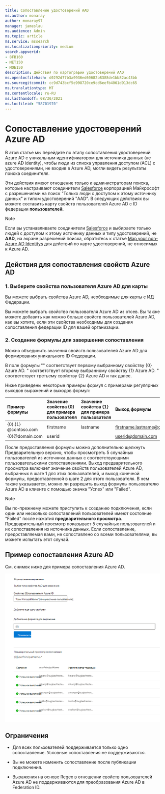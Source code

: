 ```yaml
---
title: Сопоставление удостоверений AAD
ms.author: monaray
author: monaray97
manager: jameslau
ms.audience: Admin
ms.topic: article
ms.service: mssearch
ms.localizationpriority: medium
search.appverid:
- BFB160
- MET150
- MOE150
description: Действия по картографии удостоверений AAD
ms.openlocfilehash: d0292d77b3a0936ed60682b8388de1bb82ac43bb
ms.sourcegitcommit: cc9d743bcf5e998720ce9cd6eefb4061d913dc65
ms.translationtype: MT
ms.contentlocale: ru-RU
ms.lasthandoff: 08/30/2021
ms.locfileid: "58701970"
---
```

# <a name="map-your-azure-ad-identities"></a>Сопоставление удостоверений Azure AD   

В этой статье мы перейдите по этапу сопоставления удостоверений Azure AD с уникальным идентификатором для источника данных (не azure AD identity), чтобы люди из списка управления доступом (ACL) с удостоверениями, не входив в Azure AD, могли видеть результаты поиска соединителя.

Эти действия имеют отношение только к администраторам поиска, которые настраивают соединители [Salesforce](salesforce-connector.md) корпорацией Майкрософт с разрешениями на поиск "Только люди с доступом к этому источнику данных" и типом удостоверений "AAD". В следующих действиях вы можете составить карту свойств пользователей Azure AD с ID федерации **пользователей.**

>[!NOTE]
>Если вы устанавливаете соединители [Salesforce](salesforce-connector.md) и выбираете только людей с доступом к этому источнику данных и типу удостоверений, не **AAD,** на экране разрешений поиска, обратитесь к статье [Map your non-Azure AD Identitys](map-non-aad.md) для действий по карте удостоверений, не относимых к Azure AD.   

## <a name="steps-for-mapping-your-azure-ad-properties"></a>Действия для сопоставления свойств Azure AD

### <a name="1-select-azure-ad-user-properties-to-map"></a>1. Выберите свойства пользователя Azure AD для карты

Вы можете выбрать свойства Azure AD, необходимые для карты с ИД Федерации.

Вы можете выбрать свойство пользователя Azure AD из отсев. Вы также можете добавить как можно больше свойств пользователей Azure AD, как вы хотите, если эти свойства необходимы для создания сопоставления федерации ID для вашей организации.

### <a name="2-create-formula-to-complete-mapping"></a>2. Создание формулы для завершения сопоставления

Можно объединить значения свойств пользователей Azure AD для формирования уникального ID Федерации.

В поле формулы "" соответствует первому выбранному свойству {0} Azure AD.  " соответствует второму выбранному свойству {1} Azure AD.  " соответствует третьему свойству {2} Azure AD и так далее.   

Ниже приведены некоторые примеры формул с примерами регулярных выходов выражений и выходов формул:

| Пример формулы                  | Значение свойства {0} для примера пользователя                 | Значение свойства {1} для примера пользователя           | Выход формулы                  |
| :------------------- | :------------------- |:---------------|:---------------|
| {0}.{1} @contoso.com  | firstname | lastname |firstname.lastname@contoso.com
| {0}@domain.com                 | userid                 |             |userid@domain.com

После предоставления формулы можно дополнительно  щелкнуть Предварительную версию, чтобы просмотреть 5 случайных пользователей из источника данных с соответствующими пользовательскими сопоставлениями. Выход предварительного просмотра включает значение свойств пользователей Azure AD, выбранных в шаге 1 для этих пользователей, и выход конечной формулы, предоставленной в шаге 2 для этого пользователя. В нем также указывается, можно ли разрешить выход формулы пользователю Azure AD в клиенте с помощью значка "Успех" или "Failed".  

>[!NOTE]
>Вы по-прежнему можете приступить к созданию подключения, если один или несколько сопоставлений пользователей имеют состояние "Failed" после нажатия **предварительного просмотра**. Предварительный просмотр показывает 5 случайных пользователей и их сопоставления из источника данных. Если сопоставление, предоставляемая вами, не сопоставлено со всеми пользователями, вы можете испытать этот случай.

## <a name="sample-azure-ad-mapping"></a>Пример сопоставления Azure AD

См. снимок ниже для примера сопоставления Azure AD.

![Пример снимка заполнения страницы сопоставления Azure AD.](media/aad-mapping.png)

## <a name="limitations"></a>Ограничения  

- Для всех пользователей поддерживается только одно сопоставление. Условные сопоставления не поддерживаются.  

- Вы не можете изменить сопоставление после публикации подключения.  

- Выражения на основе Regex в отношении свойств пользователей Azure AD не поддерживаются для преобразования Azure AD в Federation ID.